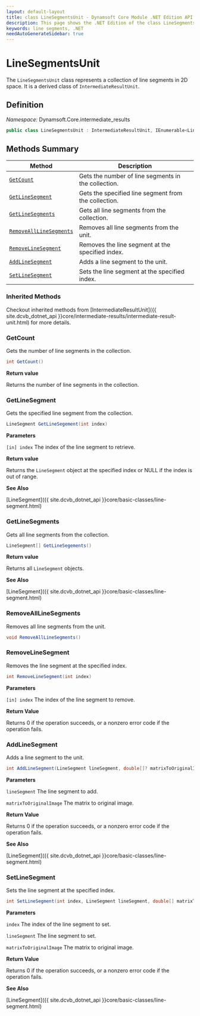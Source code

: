 ```yaml
---
layout: default-layout
title: class LineSegmentsUnit - Dynamsoft Core Module .NET Edition API Reference
description: This page shows the .NET Edition of the class LineSegmentsUnit in Dynamsoft Core Module.
keywords: line segments, .NET
needAutoGenerateSidebar: true
---
```


# LineSegmentsUnit

The `LineSegmentsUnit` class represents a collection of line segments in 2D space. It is a derived class of `IntermediateResultUnit`.

## Definition

*Namespace:* Dynamsoft.Core.intermediate_results


```csharp
public class LineSegmentsUnit : IntermediateResultUnit, IEnumerable<LineSegment>
```

## Methods Summary

| Method               | Description |
|----------------------|-------------|
| [`GetCount`](#getcount) | Gets the number of line segments in the collection.|
| [`GetLineSegment`](#getlinesegment) | Gets the specified line segment from the collection. |
| [`GetLineSegments`](#getlinesegments) | Gets all line segments from the collection. |
| [`RemoveAllLineSegments`](#removealllinesegments) | Removes all line segments from the unit. |
| [`RemoveLineSegment`](#removelinesegment) | Removes the line segment at the specified index. |
| [`AddLineSegment`](#addlinesegment) | Adds a line segment to the unit. |
| [`SetLineSegment`](#setlinesegment) | Sets the line segment at the specified index. |

### Inherited Methods

Checkout inherited methods from [IntermediateResultUnit]({{ site.dcvb_dotnet_api }}core/intermediate-results/intermediate-result-unit.html) for more details.

### GetCount

Gets the number of line segments in the collection.

```csharp
int GetCount()
```

**Return value**

Returns the number of line segments in the collection.

### GetLineSegment

Gets the specified line segment from the collection.

```csharp
LineSegment GetLineSegement(int index)
```

**Parameters**

`[in] index` The index of the line segment to retrieve.

**Return value**

Returns the `LineSegment` object at the specified index or NULL if the index is out of range.

**See Also**

[LineSegment]({{ site.dcvb_dotnet_api }}core/basic-classes/line-segment.html)

### GetLineSegments

Gets all line segments from the collection.

```csharp
LineSegment[] GetLineSegements()
```

**Return value**

Returns all `LineSegment` objects.

**See Also**

[LineSegment]({{ site.dcvb_dotnet_api }}core/basic-classes/line-segment.html)

### RemoveAllLineSegments

Removes all line segments from the unit.

```csharp
void RemoveAllLineSegments()
```

### RemoveLineSegment

Removes the line segment at the specified index.

```csharp
int RemoveLineSegment(int index)
```

**Parameters**

`[in] index` The index of the line segment to remove.

**Return Value**

Returns 0 if the operation succeeds, or a nonzero error code if the operation fails.

### AddLineSegment

Adds a line segment to the unit.

```csharp
int AddLineSegment(LineSegment lineSegment, double[]? matrixToOriginalImage = null)
```

**Parameters**

`lineSegment` The line segment to add.

`matrixToOriginalImage` The matrix to original image.

**Return Value**

Returns 0 if the operation succeeds, or a nonzero error code if the operation fails.

**See Also**

[LineSegment]({{ site.dcvb_dotnet_api }}core/basic-classes/line-segment.html)

### SetLineSegment

Sets the line segment at the specified index.

```csharp
int SetLineSegment(int index, LineSegment lineSegment, double[] matrixToOriginalImage = null)
```

**Parameters**

`index` The index of the line segment to set.

`lineSegment` The line segment to set.

`matrixToOriginalImage` The matrix to original image.

**Return Value**

Returns 0 if the operation succeeds, or a nonzero error code if the operation fails.

**See Also**

[LineSegment]({{ site.dcvb_dotnet_api }}core/basic-classes/line-segment.html)
